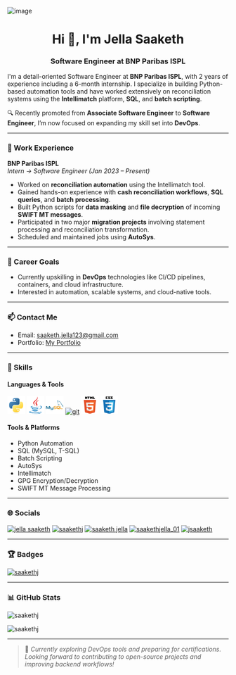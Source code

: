 ![image](https://user-images.githubusercontent.com/76273604/184396247-a57e0a3b-95df-4609-ba88-97731e2f43dd.png)

<h1 align="center">Hi 👋, I'm Jella Saaketh</h1>
<h3 align="center">Software Engineer at BNP Paribas ISPL</h3>

I'm a detail-oriented Software Engineer at **BNP Paribas ISPL**, with 2 years of experience including a 6-month internship. I specialize in building Python-based automation tools and have worked extensively on reconciliation systems using the **Intellimatch** platform, **SQL**, and **batch scripting**.

🔍 Recently promoted from **Associate Software Engineer** to **Software Engineer**, I’m now focused on expanding my skill set into **DevOps**.

---

### 💼 Work Experience

**BNP Paribas ISPL**  
*Intern → Software Engineer (Jan 2023 – Present)*  
- Worked on **reconciliation automation** using the Intellimatch tool.  
- Gained hands-on experience with **cash reconciliation workflows**, **SQL queries**, and **batch processing**.  
- Built Python scripts for **data masking** and **file decryption** of incoming **SWIFT MT messages**.  
- Participated in two major **migration projects** involving statement processing and reconciliation transformation.  
- Scheduled and maintained jobs using **AutoSys**.  

---

### 🚀 Career Goals
- Currently upskilling in **DevOps** technologies like CI/CD pipelines, containers, and cloud infrastructure.  
- Interested in automation, scalable systems, and cloud-native tools.

---

### 📫 Contact Me
- Email: [saaketh.jella123@gmail.com](mailto:saaketh.jella123@gmail.com)
- Portfolio: [My Portfolio](https://saakethj.github.io/saaketh-portfolio/)

---

### 🧠 Skills

#### Languages & Tools  
<p align="left">
  <a href="https://www.python.org" target="_blank"><img src="https://raw.githubusercontent.com/devicons/devicon/master/icons/python/python-original.svg" alt="python" width="40" height="40"/></a>
  <a href="https://www.java.com" target="_blank"><img src="https://raw.githubusercontent.com/devicons/devicon/master/icons/java/java-original.svg" alt="java" width="40" height="40"/></a>
  <a href="https://www.mysql.com/" target="_blank"><img src="https://raw.githubusercontent.com/devicons/devicon/master/icons/mysql/mysql-original-wordmark.svg" alt="mysql" width="40" height="40"/></a>
  <a href="https://git-scm.com/" target="_blank"><img src="https://www.vectorlogo.zone/logos/git-scm/git-scm-icon.svg" alt="git" width="40" height="40"/></a>
  <a href="https://www.w3.org/html/" target="_blank"><img src="https://raw.githubusercontent.com/devicons/devicon/master/icons/html5/html5-original-wordmark.svg" alt="html5" width="40" height="40"/></a>
  <a href="https://www.w3schools.com/css/" target="_blank"><img src="https://raw.githubusercontent.com/devicons/devicon/master/icons/css3/css3-original-wordmark.svg" alt="css3" width="40" height="40"/></a>
</p>

#### Tools & Platforms  
- Python Automation  
- SQL (MySQL, T-SQL)  
- Batch Scripting  
- AutoSys  
- Intellimatch  
- GPG Encryption/Decryption  
- SWIFT MT Message Processing  

---

### 🌐 Socials

<a href="https://linkedin.com/in/jella saaketh" target="blank"><img align="center" src="https://raw.githubusercontent.com/rahuldkjain/github-profile-readme-generator/master/src/images/icons/Social/linked-in-alt.svg" alt="jella saaketh" height="30" width="40" /></a>
<a href="https://twitter.com/saakethj" target="blank"><img align="center" src="https://raw.githubusercontent.com/rahuldkjain/github-profile-readme-generator/master/src/images/icons/Social/twitter.svg" alt="saakethj" height="30" width="40" /></a>
<a href="https://kaggle.com/saaketh jella" target="blank"><img align="center" src="https://raw.githubusercontent.com/rahuldkjain/github-profile-readme-generator/master/src/images/icons/Social/kaggle.svg" alt="saaketh jella" height="30" width="40" /></a>
<a href="https://instagram.com/saakethjella_01" target="blank"><img align="center" src="https://raw.githubusercontent.com/rahuldkjain/github-profile-readme-generator/master/src/images/icons/Social/instagram.svg" alt="saakethjella_01" height="30" width="40" /></a>
<a href="https://www.leetcode.com/jsaaketh" target="blank"><img align="center" src="https://raw.githubusercontent.com/rahuldkjain/github-profile-readme-generator/master/src/images/icons/Social/leet-code.svg" alt="jsaaketh" height="30" width="40" /></a>

---

### 🏆 Badges

<p align="left"> 
  <a href="https://github.com/ryo-ma/github-profile-trophy">
    <img src="https://github-profile-trophy.vercel.app/?username=saakethj" alt="saakethj" />
  </a> 
</p>

---

### 📊 GitHub Stats

<p><img src="https://github-readme-stats.vercel.app/api?username=saakethj&show_icons=true&locale=en" alt="saakethj" /></p>
<p><img src="https://github-readme-stats.vercel.app/api/top-langs?username=saakethj&show_icons=true&locale=en&layout=compact" alt="saakethj" /></p>

---

> 📌 *Currently exploring DevOps tools and preparing for certifications. Looking forward to contributing to open-source projects and improving backend workflows!*

